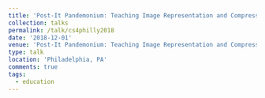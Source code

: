 ```yaml
---
title: 'Post-It Pandemonium: Teaching Image Representation and Compression with an "Unplugged" Activity'
collection: talks
permalink: /talk/cs4philly2018
date: '2018-12-01'
venue: 'Post-It Pandemonium: Teaching Image Representation and Compression with an "Unplugged" Activity. CS4Philly Workshop Activity with Jeffrey L. Popyack.'
type: talk
location: 'Philadelphia, PA'
comments: true
tags:
  - education
---
```


